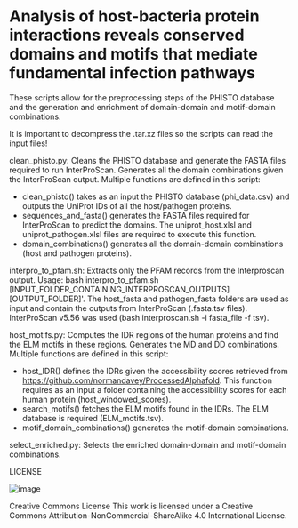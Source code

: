 # Analysis of host-bacteria protein interactions reveals conserved domains and motifs that mediate fundamental infection pathways

These scripts allow for the preprocessing steps of the PHISTO database and the generation and enrichment of domain-domain and motif-domain combinations.

It is important to decompress the .tar.xz files so the scripts can read the input files!

clean_phisto.py: Cleans the PHISTO database and generate the FASTA files required to run InterProScan. Generates all the domain combinations given the InterProScan output. Multiple functions are defined in this script: 
- clean_phisto() takes as an input the PHISTO database (phi_data.csv) and outputs the UniProt IDs of all the host/pathogen proteins. 
- sequences_and_fasta() generates the FASTA files required for InterProScan to predict the domains. The uniprot_host.xlsl and uniprot_pathogen.xlsl files are required to execute this function.
- domain_combinations() generates all the domain-domain combinations (host and pathogen proteins).

interpro_to_pfam.sh: Extracts only the PFAM records from the Interproscan output. Usage: bash interpro_to_pfam.sh [INPUT_FOLDER_CONTAINING_INTERPROSCAN_OUTPUTS] [OUTPUT_FOLDER]'. The host_fasta and pathogen_fasta folders are used as input and contain the outputs from InterProScan (.fasta.tsv files). InterProScan v5.56 was used (bash interproscan.sh -i fasta_file -f tsv).

host_motifs.py: Computes the IDR regions of the human proteins and find the ELM motifs in these regions. Generates the MD and DD combinations. Multiple functions are defined in this script: 
- host_IDR() defines the IDRs given the accessibility scores retrieved from https://github.com/normandavey/ProcessedAlphafold. This function requires as an input a folder containing the accessibility scores for each human protein (host_windowed_scores).
- search_motifs() fetches the ELM motifs found in the IDRs. The ELM database is required (ELM_motifs.tsv).
- motif_domain_combinations() generates the motif-domain combinations.

select_enriched.py: Selects the enriched domain-domain and motif-domain combinations.

LICENSE

![image](https://user-images.githubusercontent.com/78474998/190620662-51e972db-df9d-42cf-a215-758c58e9e5f3.png)

Creative Commons License
This work is licensed under a Creative Commons Attribution-NonCommercial-ShareAlike 4.0 International License.

